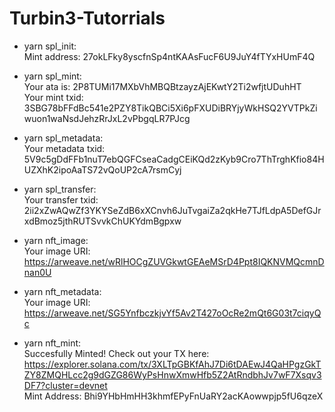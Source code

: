 # Turbin3-Tutorrials
* yarn spl_init:<br/>
	Mint address: 27okLFky8yscfnSp4ntKAAsFucF6U9JuY4fTYxHUmF4Q

* yarn spl_mint:<br/>
	Your ata is: 2P8TUMi17MXbVhMBQBtzayzAjEKwtY2Ti2wfjtUDuhHT<br/>
	Your mint txid: 3SBG78bFFdBc541e2PZY8TikQBCi5Xi6pFXUDiBRYjyWkHSQ2YVTPkZiwuon1waNsdJehzRrJxL2vPbgqLR7PJcg

* yarn spl_metadata:<br/>
	Your metadata txid: 5V9c5gDdFFb1nuT7ebQGFCseaCadgCEiKQd2zKyb9Cro7ThTrghKfio84HUZXhK2ipoAaTS72vQoUP2cA7rsmCyj

* yarn spl_transfer:<br/>
	Your transfer txid: 2ii2xZwAQwZf3YKYSeZdB6xXCnvh6JuTvgaiZa2qkHe7TJfLdpA5DefGJrxdBmoz5jthRUTSvvkChUKYdmBgpxw

* yarn nft_image:<br/>
    Your image URI:  https://arweave.net/wRlHOCgZUVGkwtGEAeMSrD4Ppt8IQKNVMQcmnDnan0U

* yarn nft_metadata:<br/>
    Your image URI:  https://arweave.net/SG5YnfbczkjvYf5Av2T427oOcRe2mQt6G03t7ciqyQc

* yarn nft_mint:<br/>
    Succesfully Minted! Check out your TX here:
    https://explorer.solana.com/tx/3XLTpGBKfAhJ7Di6tDAEwJ4QaHPgzGkTZY8ZMQHLcc2g9dGZG86WyPsHnwXmwHfb5Z2AtRndbhJv7wF7Xsqv3DF7?cluster=devnet<br/>
    Mint Address:  Bhi9YHbHmHH3khmfEPyFnUaRY2acKAowwpjp5fU6qzeX 